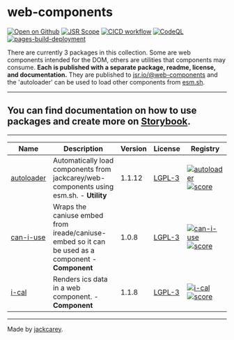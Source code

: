 # web-components

[![Open on Github](https://github.com/jackcarey/web-components)](https://img.shields.io/badge/open%20on-github-black?logo=github)
[![JSR Scope](https://jsr.io/badges/@web-components)](https://jsr.io/@web-components)
[![CICD workflow](https://github.com/jackcarey/web-components/actions/workflows/cicd.yml/badge.svg?branch=main)](https://github.com/jackcarey/web-components/actions/workflows/cicd.yml?query=branch%3Amain)
[![CodeQL](https://github.com/jackcarey/web-components/actions/workflows/github-code-scanning/codeql/badge.svg)](https://github.com/jackcarey/web-components/actions/workflows/github-code-scanning/codeql)
[![pages-build-deployment](https://github.com/jackcarey/web-components/actions/workflows/pages/pages-build-deployment/badge.svg)](https://github.com/jackcarey/web-components/actions/workflows/pages/pages-build-deployment)

There are currently 3 packages in this collection. Some are web components intended for the DOM, others are utilities that components may consume. **Each is published with a separate package, readme, license, and documentation.** They are published to [jsr.io/@web-components](https://jsr.io/@web-components) and the 'autoloader' can be used to load other components from [esm.sh](https://esm.sh/).

---

## You can find documentation on how to use packages and create more on [Storybook](https://jackcarey.co.uk/web-components/storybook-static/).

---

| Name | Description | Version | License | Registry |
| --- | --- | --- | --- | --- |
| [autoloader](https://jackcarey.co.uk/web-components/packages/autoloader) | Automatically load components from jackcarey/web-components using esm.sh. - **Utility** | 1.1.12 | [LGPL-3](https://www.tldrlegal.com/search?query=LGPL-3) | [![autoloader](https://jsr.io/badges/@web-components/autoloader)](https://jsr.io/@web-components/autoloader) [![score](https://jsr.io/badges/@web-components/autoloader/score)](https://jsr.io/@web-components/autoloader/score) |
| [can-i-use](https://jackcarey.co.uk/web-components/packages/can-i-use) | Wraps the caniuse embed from ireade/caniuse-embed so it can be used as a component - **Component** | 1.0.8 | [LGPL-3](https://www.tldrlegal.com/search?query=LGPL-3) | [![can-i-use](https://jsr.io/badges/@web-components/can-i-use)](https://jsr.io/@web-components/can-i-use) [![score](https://jsr.io/badges/@web-components/can-i-use/score)](https://jsr.io/@web-components/can-i-use/score) |
| [i-cal](https://jackcarey.co.uk/web-components/packages/i-cal) | Renders ics data in a web component. - **Component** | 1.1.8 | [LGPL-3](https://www.tldrlegal.com/search?query=LGPL-3) | [![i-cal](https://jsr.io/badges/@web-components/i-cal)](https://jsr.io/@web-components/i-cal) [![score](https://jsr.io/badges/@web-components/i-cal/score)](https://jsr.io/@web-components/i-cal/score) |



---

Made by [jackcarey](https://jackcarey.co.uk/).
